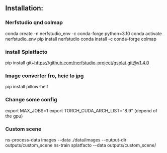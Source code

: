 ## Installation:

### Nerfstudio qnd colmap
conda create -n nerfstudio_env -c conda-forge python=3.10
conda activate nerfstudio_env
pip install nerfstudio
conda install -c conda-forge colmap

### install Splatfacto
pip install git+https://github.com/nerfstudio-project/gsplat.git@v1.4.0


### Image converter fro, heic to jpg
pip install pillow-heif

### Change some config
export MAX_JOBS=1
export TORCH_CUDA_ARCH_LIST="8.9"
(depend of the gpu)

### Custom scene
ns-process-data images --data ./data/images --output-dir outputs/custom_scene
ns-train splatfacto --data outputs/custom_scene/






